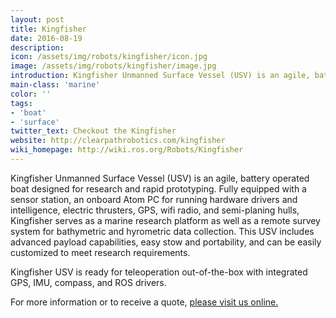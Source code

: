 ```yaml
---
layout: post
title: Kingfisher
date: 2016-08-19
description:
icon: /assets/img/robots/kingfisher/icon.jpg
image: /assets/img/robots/kingfisher/image.jpg
introduction: Kingfisher Unmanned Surface Vessel (USV) is an agile, battery operated boat designed for research and rapid prototyping. 
main-class: 'marine'
color: ''
tags:
- 'boat'
- 'surface'
twitter_text: Checkout the Kingfisher
website: http://clearpathrobotics.com/kingfisher
wiki_homepage: http://wiki.ros.org/Robots/Kingfisher
---
```


Kingfisher Unmanned Surface Vessel (USV) is an agile, battery operated boat designed for research and rapid prototyping. Fully equipped with a sensor station, an onboard Atom PC for running hardware drivers and intelligence, electric thrusters, GPS, wifi radio, and semi-planing hulls, Kingfisher serves as a marine research platform as well as a remote survey system for bathymetric and hyrometric data collection. This USV includes advanced payload capabilities, easy stow and portability, and can be easily customized to meet research requirements.

Kingfisher USV is ready for teleoperation out-of-the-box with integrated GPS, IMU, compass, and ROS drivers.

For more information or to receive a quote, [please visit us online.](http://clearpathrobotics.com/kingfisher)
